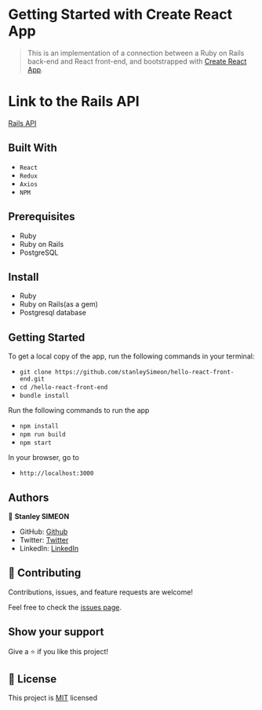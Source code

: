 # Getting Started with Create React App
>This is an implementation of a connection between a Ruby on Rails back-end and React front-end, and bootstrapped with [Create React App](https://github.com/facebook/create-react-app).

# Link to the Rails API
[Rails API](https://github.com/stanleySimeon/hello-rails-back-end.git)


## Built With

- `React`
- `Redux`
- `Axios`
- `NPM`

## Prerequisites

- Ruby
- Ruby on Rails
- PostgreSQL

## Install

- Ruby
- Ruby on Rails(as a gem)
- Postgresql database

## Getting Started

To get a local copy of the app, run the following commands in your terminal:
- `git clone https://github.com/stanleySimeon/hello-react-front-end.git`
- `cd /hello-react-front-end`
- `bundle install`

Run the following commands to run the app

- `npm install`
- `npm run build`
- `npm start`

In your browser, go to

- `http://localhost:3000`

## Authors

 👤 **Stanley SIMEON**
- GitHub: [Github](https://github.com/stanleySimeon)
- Twitter: [Twitter](https://twitter.com/mstanleyme)
- LinkedIn: [LinkedIn](https://www.linkedin.com/in/stanleysimeon/)


## 🤝 Contributing

Contributions, issues, and feature requests are welcome!

Feel free to check the [issues page](https://github.com/stanleySimeon/hello-react-front-end/issues).

## Show your support

Give a ⭐️ if you like this project!

## 📝 License

This project is [MIT](./LICENSE) licensed
